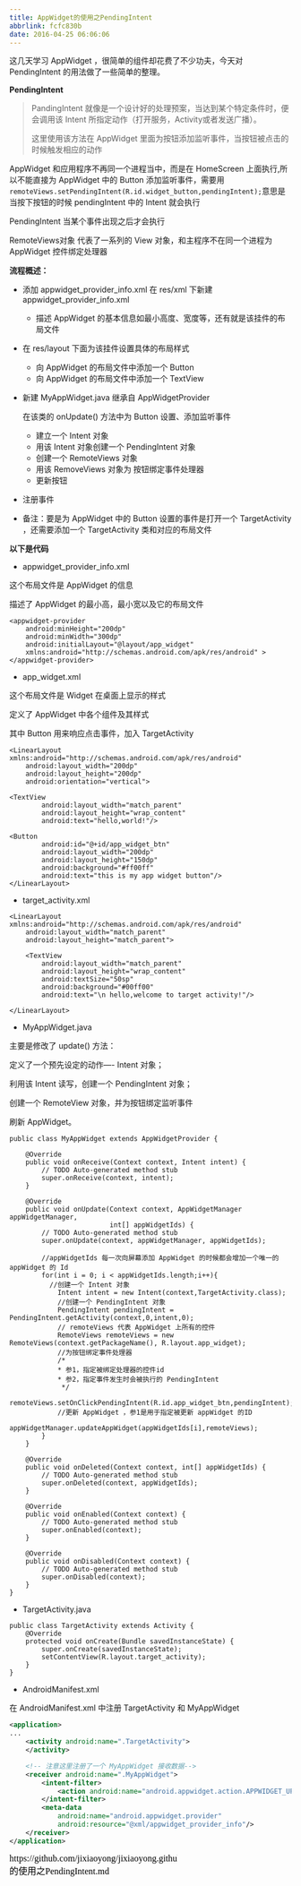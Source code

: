 ```yaml
---
title: AppWidget的使用之PendingIntent
abbrlink: fcfc830b
date: 2016-04-25 06:06:06
---
```


这几天学习 AppWidget ，很简单的组件却花费了不少功夫，今天对 PendingIntent 的用法做了一些简单的整理。

**PendingIntent**

> PandingIntent 就像是一个设计好的处理预案，当达到某个特定条件时，便会调用该 Intent 所指定动作（打开服务，Activity或者发送广播）。
>
> 这里使用该方法在 AppWidget 里面为按钮添加监听事件，当按钮被点击的时候触发相应的动作

AppWidget 和应用程序不再同一个进程当中，而是在 HomeScreen 上面执行,所以不能直接为 AppWidget 中的 Button 添加监听事件，需要用 `remoteViews.setPendingIntent(R.id.widget_button,pendingIntent);`意思是当按下按钮的时候 pendingIntent 中的 Intent 就会执行

PendingIntent 当某个事件出现之后才会执行

RemoteViews对象 代表了一系列的 View 对象，和主程序不在同一个进程为 AppWidget 控件绑定处理器

**流程概述：**

- 添加 appwidget_provider_info.xml 在 res/xml 下新建 appwidget_provider_info.xml

  - 描述 AppWidget 的基本信息如最小高度、宽度等，还有就是该挂件的布局文件

- 在 res/layout 下面为该挂件设置具体的布局样式

  - 向 AppWidget 的布局文件中添加一个 Button
  - 向 AppWidget 的布局文件中添加一个 TextView

- 新建 MyAppWidget.java 继承自 AppWidgetProvider

  在该类的 onUpdate() 方法中为 Button 设置、添加监听事件

  - 建立一个 Intent 对象
  - 用该 Intent 对象创建一个 PendingIntent 对象
  - 创建一个 RemoteViews 对象
  - 用该 RemoveViews 对象为 按钮绑定事件处理器
  - 更新按钮

- 注册事件

- 备注：要是为 AppWidget 中的 Button 设置的事件是打开一个 TargetActivity ，还需要添加一个 TargetActivity 类和对应的布局文件

**以下是代码**

- appwidget_provider_info.xml

这个布局文件是 AppWidget 的信息

描述了 AppWidget 的最小高，最小宽以及它的布局文件

```
<appwidget-provider
    android:minHeight="200dp"
    android:minWidth="300dp"
    android:initialLayout="@layout/app_widget"
    xmlns:android="http://schemas.android.com/apk/res/android" >
</appwidget-provider>

```

- app_widget.xml

这个布局文件是 Widget 在桌面上显示的样式

定义了 AppWidget 中各个组件及其样式

其中 Button 用来响应点击事件，加入 TargetActivity

```
<LinearLayout xmlns:android="http://schemas.android.com/apk/res/android"
    android:layout_width="200dp"
    android:layout_height="200dp"
    android:orientation="vertical">

<TextView
        android:layout_width="match_parent"
        android:layout_height="wrap_content"
        android:text="hello,world!"/>

<Button
        android:id="@+id/app_widget_btn"
        android:layout_width="200dp"
        android:layout_height="150dp"
        android:background="#ff00ff"
        android:text="this is my app widget button"/>
</LinearLayout>

```

- target_activity.xml

```
<LinearLayout xmlns:android="http://schemas.android.com/apk/res/android"
    android:layout_width="match_parent"
    android:layout_height="match_parent">

    <TextView
        android:layout_width="match_parent"
        android:layout_height="wrap_content"
        android:textSize="50sp"
        android:background="#00ff00"
        android:text="\n hello,welcome to target activity!"/>

</LinearLayout>

```

- MyAppWidget.java

主要是修改了 update() 方法：

定义了一个预先设定的动作—- Intent 对象；

利用该 Intent 读写，创建一个 PendingIntent 对象；

创建一个 RemoteView 对象，并为按钮绑定监听事件

刷新 AppWidget。

```
public class MyAppWidget extends AppWidgetProvider {

    @Override
    public void onReceive(Context context, Intent intent) {
        // TODO Auto-generated method stub
        super.onReceive(context, intent);
    }

    @Override
    public void onUpdate(Context context, AppWidgetManager appWidgetManager,
                         int[] appWidgetIds) {
        // TODO Auto-generated method stub
        super.onUpdate(context, appWidgetManager, appWidgetIds);

        //appWidgetIds 每一次向屏幕添加 AppWidget 的时候都会增加一个唯一的 appWidget 的 Id
        for(int i = 0; i < appWidgetIds.length;i++){
          //创建一个 Intent 对象
            Intent intent = new Intent(context,TargetActivity.class);
            //创建一个 PendingIntent 对象
            PendingIntent pendingIntent = PendingIntent.getActivity(context,0,intent,0);
            // remoteViews 代表 AppWidget 上所有的控件
            RemoteViews remoteViews = new RemoteViews(context.getPackageName(), R.layout.app_widget);
            //为按钮绑定事件处理器
            /*
            * 参1，指定被绑定处理器的控件id
            * 参2，指定事件发生时会被执行的 PendingIntent
             */
            remoteViews.setOnClickPendingIntent(R.id.app_widget_btn,pendingIntent);
            //更新 AppWidget ，参1是用于指定被更新 appWidget 的ID
            appWidgetManager.updateAppWidget(appWidgetIds[i],remoteViews);
        }
    }

    @Override
    public void onDeleted(Context context, int[] appWidgetIds) {
        // TODO Auto-generated method stub
        super.onDeleted(context, appWidgetIds);
    }

    @Override
    public void onEnabled(Context context) {
        // TODO Auto-generated method stub
        super.onEnabled(context);
    }

    @Override
    public void onDisabled(Context context) {
        // TODO Auto-generated method stub
        super.onDisabled(context);
    }
}

```

- TargetActivity.java

```
public class TargetActivity extends Activity {
    @Override
    protected void onCreate(Bundle savedInstanceState) {
        super.onCreate(savedInstanceState);
        setContentView(R.layout.target_activity);
    }
}

```

- AndroidManifest.xml

在 AndroidManifest.xml 中注册 TargetActivity 和 MyAppWidget

```xml
<application>
...
    <activity android:name=".TargetActivity">
    </activity>

    <!-- 注意这里注册了一个 MyAppWidget 接收数据-->
    <receiver android:name=".MyAppWidget">
        <intent-filter>
            <action android:name="android.appwidget.action.APPWIDGET_UPDATE" />
        </intent-filter>
        <meta-data
            android:name="android.appwidget.provider"
            android:resource="@xml/appwidget_provider_info"/>
    </receiver>
</application>
```

<script src="https://jixiaoyong.github.io/js/edit_on_github.js"></script>
<iframe id="iframeid" scrolling=false height="50" frameborder="no" border="0" marginwidth="0" marginheight="0" onload="Javascript:editOnGithub()" srcdoc="<div id=&quot;url&quot;>https://github.com/jixiaoyong/jixiaoyong.github.io/blob/hexo_blog/blog/source/_posts/AppWidget的使用之PendingIntent.md</div>"></iframe>